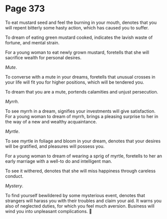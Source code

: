 # Page 373
To eat mustard seed and feel the burning in your mouth,
denotes that you will repent bitterly some hasty action,
which has caused you to suffer.


To dream of eating green mustard cooked, indicates the lavish
waste of fortune, and mental strain.


For a young woman to eat newly grown mustard, foretells that she
will sacrifice wealth for personal desires.


_Mute_.


To converse with a mute in your dreams, foretells that unusual
crosses in your life will fit you for higher positions,
which will be tendered you.


To dream that you are a mute, portends calamities and unjust persecution.


_Myrrh_.


To see myrrh in a dream, signifies your investments will give satisfaction.
For a young woman to dream of myrrh, brings a pleasing surprise to her
in the way of a new and wealthy acquaintance.


_Myrtle_.


To see myrtle in foliage and bloom in your dream, denotes that your desires
will be gratified, and pleasures will possess you.


For a young woman to dream of wearing a sprig of myrtle, foretells to her
an early marriage with a well-to do and intelligent man.


To see it withered, denotes that she will miss happiness
through careless conduct.


_Mystery_.


To find yourself bewildered by some mysterious event, denotes that
strangers will harass you with their troubles and claim your aid.
It warns you also of neglected duties, for which you feel much aversion.
Business will wind you into unpleasant complications.
